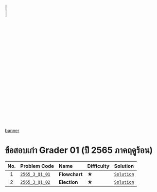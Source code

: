 <p align="left">
  <a href="../README.md">
    <img src="../../Z99-OTHERS/00-common/00-back.png" style="width:10%">
  </a>
</p>

[banner]()

# ข้อสอบเก่า Grader 01 (ปี 2565 ภาคฤดูร้อน)

| No. | Problem Code                                                                                         | Name          | Difficulty | Solution                                                                                     |
| :-: | :--------------------------------------------------------------------------------------------------- | :------------ | :--------- | :------------------------------------------------------------------------------------------- |
|  1  | [`2565_3_Q1_01`](https://drive.google.com/file/d/1okyp4jXo4Mj19ytxDZ4KQsSRT3sTF2Mk/view?usp=sharing) | **Flowchart** | ★          | [`Solution`](/GE-Grader-Examination/G6503-Exam-2565-Summer/Grader-01/2565_3_Q1_01/README.md) |
|  2  | [`2565_3_Q1_02`](https://drive.google.com/file/d/1ZIvSvdEIDkFNpkuv2WKutYJ76G0Ougrx/view?usp=sharing) | **Election**  | ★          | [`Solution`](/GE-Grader-Examination/G6503-Exam-2565-Summer/Grader-01/2565_3_Q1_02/README.md) |
